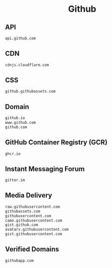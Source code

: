 


<h1 align="center">Github</h1>  


## API


```html
api.github.com
```  


## CDN


```html
cdnjs.cloudflare.com
```  


## CSS


```html
github.githubassets.com
```  


## Domain


```html
github.io
www.github.com
github.com
```  


## GitHub Container Registry (GCR)


```html
ghcr.io
```  


## Instant Messaging Forum


```html
gitter.im
```  


## Media Delivery


```html
raw.githubusercontent.com
githubassets.com
githubusercontent.com
camo.githubusercontent.com
gist.github.com
avatars.githubusercontent.com
gist.githubusercontent.com
```  


## Verified Domains


```html
githubapp.com
```  

<br>
